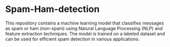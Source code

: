 # Spam-Ham-detection
This repository contains a machine learning model that classifies messages as spam or ham (non-spam) using Natural Language Processing (NLP) and feature extraction techniques. The model is trained on a labeled dataset and can be used for efficient spam detection in various applications.
